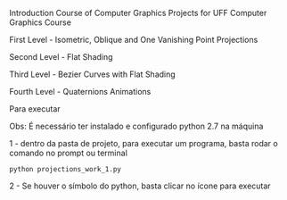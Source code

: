 Introduction Course of Computer Graphics Projects for UFF Computer Graphics Course

First Level - Isometric, Oblique and One Vanishing Point Projections

Second Level - Flat Shading

Third Level - Bezier Curves with Flat Shading

Fourth Level - Quaternions Animations

Para executar

Obs: É necessário ter instalado e configurado python 2.7 na máquina

1 - dentro da pasta de projeto, para executar um programa, basta rodar o comando no prompt ou terminal
```
python projections_work_1.py
```

2 - Se houver o símbolo do python, basta clicar no ícone para executar
